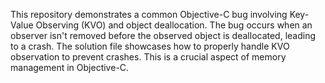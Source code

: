 This repository demonstrates a common Objective-C bug involving Key-Value Observing (KVO) and object deallocation. The bug occurs when an observer isn't removed before the observed object is deallocated, leading to a crash. The solution file showcases how to properly handle KVO observation to prevent crashes. This is a crucial aspect of memory management in Objective-C.